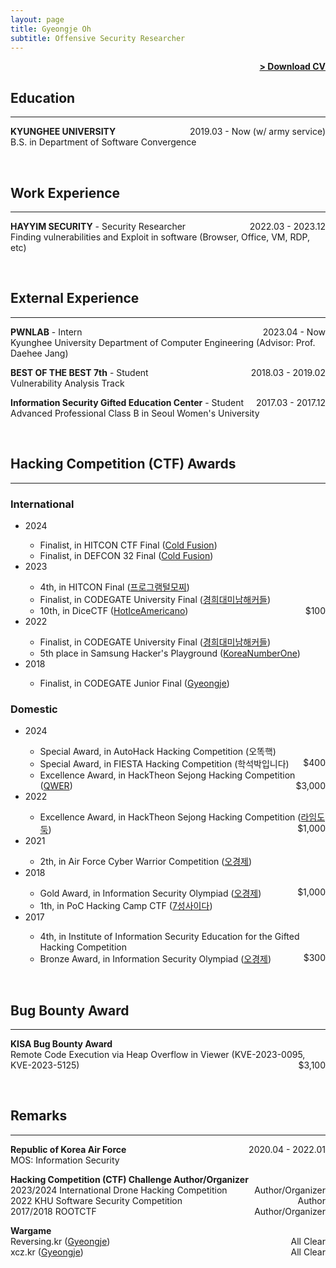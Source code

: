 ```yaml
---
layout: page
title: Gyeongje Oh
subtitle: Offensive Security Researcher
---
```


<span style="float: right; "><a href="{{ '/assets/cv.pdf' | prepend: site.baseurl }}"><strong>> Download CV</strong></a> </span>
<br>

## Education
---
**KYUNGHEE UNIVERSITY** <span style="float: right; ">2019.03 - Now (w/ army service) </span>  
B.S. in Department of Software Convergence

<br>

## Work Experience
---
**HAYYIM SECURITY** - Security Researcher <span style="float: right; ">2022.03 - 2023.12 </span>  
Finding vulnerabilities and Exploit in software (Browser, Office, VM, RDP, etc)

<br>

## External Experience
---
**PWNLAB** - Intern <span style="float: right; ">2023.04 - Now </span>  
Kyunghee University Department of Computer Engineering (Advisor: Prof. Daehee Jang) 

**BEST OF THE BEST 7th** - Student <span style="float: right; ">2018.03 - 2019.02 </span>  
Vulnerability Analysis Track

**Information Security Gifted Education Center** - Student <span style="float: right; ">2017.03 - 2017.12 </span>  
Advanced Professional Class B in Seoul Women's University

<br>

## Hacking Competition (CTF) Awards
---
### International
<ul>
<li>2024</li>
<ul>
	<li>Finalist, in HITCON CTF Final (<a href="https://ctftime.org/event/2345">Cold Fusion</a>)</li>
	<li>Finalist, in DEFCON 32 Final (<a href="https://nautilus.institute/blog/2024/defcon-32-ctf-final-results">Cold Fusion</a>)</li>
</ul>
<li>2023</li>
<ul>
	<li>4th, in HITCON Final (<a href="https://ctftime.org/event/2035/">프로그램털모찌</a>)</li>
	<li>Finalist, in CODEGATE University Final (<a href="http://www.newstap.co.kr/news/photo/202306/196798_315670_357.jpg">경희대미남해커들</a>)</li>
	<li>10th, in DiceCTF (<a href="https://ctftime.org/event/1838/">HotIceAmericano</a>) <span style="float: right; ">$100</span></li>
</ul>

<li>2022</li> 
<ul>
	<li>Finalist, in CODEGATE University Final (<a href="https://www.boannews.com/media/view.asp?idx=105159">경희대미남해커들</a>)</li>
	<li>5th place in Samsung Hacker's Playground (<a href="https://ctftime.org/event/1715">KoreaNumberOne</a>)</li>	
</ul>


<li>2018</li>
<ul>
	<li>Finalist, in CODEGATE Junior Final (<a href="https://blog.gye0ngje.com/365">Gyeongje</a>) </li>
</ul>
</ul>

### Domestic
<ul>
<li>2024</li>
<ul>
	<li>Special Award, in AutoHack Hacking Competition (오똑핵) </li>
	<li>Special Award, in FIESTA Hacking Competition (학석박입니다) <span style="float: right; ">$400</span></li>
	<li>Excellence Award, in HackTheon Sejong Hacking Competition (<a href="https://m.boannews.com/html/detail.html?tab_type=1&idx=130709">QWER</a>) <span style="float: right; ">$3,000</span></li>
</ul>
	
<li>2022</li>
<ul>
	<li>Excellence Award, in HackTheon Sejong Hacking Competition (<a href="https://www.ccnnews.co.kr/news/articleView.html?idxno=265932">라임도둑</a>) <span style="float: right; ">$1,000</span></li>
</ul>

<li>2021</li>
<ul>
	<li>2th, in Air Force Cyber Warrior Competition (<a href="https://www.youtube.com/watch?v=QXzFRuBq2UI&ab_channel=%EA%B5%AD%EB%B0%A9NEWS">오경제</a>)</li>
</ul>

<li>2018</li>
<ul>
	<li>Gold Award, in Information Security Olympiad (<a href="https://www.boannews.com/media/view.asp?idx=74485">오경제</a>) <span style="float: right; ">$1,000</span></li>
	<li>1th, in PoC Hacking Camp CTF (<a href="http://bbs.hackingcamp.org/board/index.php?mid=camp_community&document_srl=1021">7성사이다</a>)</li> 
</ul>


<li>2017</li>  
<ul>
	<li>4th, in Institute of Information Security Education for the Gifted Hacking Competition</li>
	<li>Bronze Award, in Information Security Olympiad (<a href="https://www.dailysecu.com/news/articleView.html?idxno=25263">오경제</a>) <span style="float: right; ">$300</span></li>
</ul>
</ul>

<br>

## Bug Bounty Award
---
**KISA Bug Bounty Award**  
Remote Code Execution via Heap Overflow in Viewer (KVE-2023-0095, KVE-2023-5125) <span style="float: right; ">$3,100</span>  

<br>

## Remarks
---
**Republic of Korea Air Force** <span style="float: right; ">2020.04 - 2022.01 </span>  
MOS: Information Security  

**Hacking Competition (CTF) Challenge Author/Organizer**  
2023/2024 International Drone Hacking Competition <span style="float: right; ">Author/Organizer</span>  
2022 KHU Software Security Competition <span style="float: right; ">Author</span>  
2017/2018 ROOTCTF <span style="float: right; ">Author/Organizer</span>  

**Wargame**  
Reversing.kr (<a href="http://reversing.kr/rank.php">Gyeongje</a>) <span style="float: right; ">All Clear</span>  
xcz.kr (<a href="http://xcz.kr/START/rank.php">Gyeongje</a>) <span style="float: right; ">All Clear</span>  


<br>

<!--## Speaker-->
